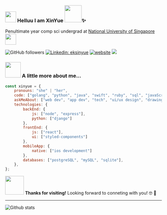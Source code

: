 ### <img src="https://raw.githubusercontent.com/sidbelbase/sidbelbase/master/wave.gif" width="35"> Helluu I am XinYue <img src="https://camo.githubusercontent.com/fb070d9f71a64edbafed08519130d75e7e0a0a69665d50d94ad095157f702e59/68747470733a2f2f6d656469612e67697068792e636f6d2f6d656469612f6d47634e6a736657416a593541455a4e77362f67697068792e676966" width="55">✨

<p>Penultimate year comp sci undergrad at <a href="https://www.comp.nus.edu.sg/programmes/ug/cs/">National University of Singapore</a>
<img src="https://media.giphy.com/media/WUlplcMpOCEmTGBtBW/giphy.gif" width="35"></p>

![GitHub followers](https://img.shields.io/github/followers/eksinyue?label=Follow&style=social)
[![Linkedin: eksinyue](https://img.shields.io/badge/-eksinyue-blue?style=flat-square&logo=Linkedin&logoColor=white&link=https://www.linkedin.com/in/eksinyueh/)](https://www.linkedin.com/in/eksinyue/)
[![website](https://img.shields.io/badge/Website-46a2f1.svg?&style=flat-square&logo=Google-Chrome&logoColor=white&link=https://www.eksinyue.com/)](https://www.eksinyue.com/)
![](https://komarev.com/ghpvc/?username=eksinyue&color=ff69b4)

### <img src="https://c.tenor.com/v3Kzb5rlFdgAAAAi/mochi-cute.gif" width="50"> A little more about me...  

```javascript
const xinyue = {
    pronouns: "she" | "her",
    code: ["golang", "python", "java", "swift", "ruby", "sql", "javaScript", "html", "css"],
    askMeAbout: ["web dev", "app dev", "tech", "ui/ux design", "drawing"],
    technologies: {
        backEnd: {
            js: ["node", "express"],
            python: ["django"]
        },
        frontEnd: {
            js: ["react"],
            ui: ["styled-components"]
        },
        mobileApp: {
            native: ["ios development"]
        },
        databases: ["postgreSQL", "mySQL", "sqlite"],
    },
};
```

<!--         devOps: ["AWS", "Docker🐳", "Nginx"], -->
<!--         misc: ["Firebase", "Socket.IO", ] -->
<!--     architecture: ["Serverless Architecture", "Progressive web applications", "Single page applications"], -->
<!--     funFact, challenges, tagline? -->
<!--     currentFocus: "full stack web dev", -->

<img src="https://c.tenor.com/TRSYCx4GnGoAAAAi/budding-pop-friends.gif" width="60"> <b>Thanks for visiting!</b> Looking forward to conneting with you! 🤓 🤙

---

![Github stats](https://github-readme-stats.vercel.app/api?username=eksinyue&show_icons=true&count_private=true)

<!--
**eksinyue/eksinyue** is a ✨ _special_ ✨ repository because its `README.md` (this file) appears on your GitHub profile.

Here are some ideas to get you started:

- 🔭 I’m currently working on ...
- 🌱 I’m currently learning ...
- 👯 I’m looking to collaborate on ...
- 🤔 I’m looking for help with ...
- 💬 Ask me about ...
- 📫 How to reach me: ...
- 😄 Pronouns: ...
- ⚡ Fun fact: ...
-->
